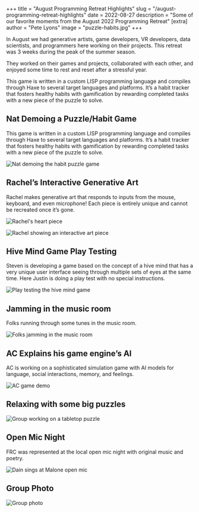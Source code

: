 +++
title = "August Programming Retreat Highlights"
slug = "/august-programming-retreat-highlights"
date = 2022-08-27
description = "Some of our favorite moments from the August 2022 Programming Retreat"
[extra]
author = "Pete Lyons"
image = "puzzle-habits.jpg"
+++

In August we had generative artists, game developers, VR developers, data scientists, and programmers here working on their projects. This retreat was 3 weeks during the peak of the summer season.

They worked on their games and projects, collaborated with each other, and enjoyed some time to rest and reset after a stressful year.

This game is written in a custom LISP programming language and compiles through Haxe to several target languages and platforms. It’s a habit tracker that fosters healthy habits with gamification by rewarding completed tasks with a new piece of the puzzle to solve.

## Nat Demoing a Puzzle/Habit  Game

This game is written in a custom LISP programming language and compiles through Haxe to several target languages and platforms. It’s a habit tracker that fosters healthy habits with gamification by rewarding completed tasks with a new piece of the puzzle to solve.

![Nat demoing the habit puzzle game](puzzle-habits.jpg)

## Rachel’s Interactive Generative Art

Rachel makes generative art that responds to inputs from the mouse, keyboard, and even microphone! Each piece is entirely unique and cannot be recreated once it’s gone.

![Rachel's heart piece](rachel-art.jpg)

![Rachel showing an interactive art piece](rachel-interactive-art.jpg)

## Hive Mind Game Play Testing

Steven is developing a game based on the concept of a hive mind that has a very unique user interface seeing through multiple sets of eyes at the same time. Here Justin is doing a play test with no special instructions.

![Play testing the hive mind game](hive-play-test.jpg)

## Jamming in the music room

Folks running through some tunes in the music room.

![Folks jamming in the music room](jamming.jpeg)

## AC Explains his game engine’s AI

AC is working on a sophisticated simulation game with AI models for language, social interactions, memory, and feelings.

![AC game demo](ac-demo.jpg)

## Relaxing with some big puzzles

![Group working on a tabletop puzzle](puzzle-group.jpeg)

## Open Mic Night

FRC was represented at the local open mic night with original music and poetry.

![Dain sings at Malone open mic](open-mic.jpeg)

## Group Photo

![Group photo](retreat-group.jpg)

